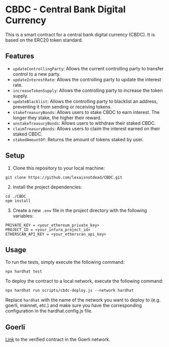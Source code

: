# CBDC - Central Bank Digital Currency
This is a smart contract for a central bank digital currency (CBDC). It is based on the ERC20 token standard.

## Features
* ```updateControllingParty```: Allows the current controlling party to transfer control to a new party.
* ```updateInterestRate```: Allows the controlling party to update the interest rate.
* ```increaseTokenSupply```: Allows the controlling party to increase the token supply.
* ```updateBlacklist```: Allows the controlling party to blacklist an address, preventing it from sending or receiving tokens.
* ```stakeTreasuryBonds```: Allows users to stake CBDC to earn interest. The longer they stake, the higher their reward.
* ```unstakeTreasuryBonds```: Allows users to withdraw their staked CBDC.
* ```claimTreasuryBonds```: Allows users to claim the interest earned on their staked CBDC.
* ```stakedAmountOf```: Returns the amount of tokens staked by user.

## Setup
1. Clone this repository to your local machine:
```
git clone https://github.com/lexaisnotdead/CBDC.git
```
2. Install the project dependencies:
```
cd ./CBDC
npm install
```

3. Create a new ```.env``` file in the project directory with the following variables:
```
PRIVATE_KEY = <your_ethereum_private_key>
PROJECT_ID = <your_infura_project_id>
ETHERSCAN_API_KEY = <your_etherscan_api_key>
```

## Usage
To run the tests, simply execute the following command:
```
npx hardhat test
```

To deploy the contract to a local network, execute the following command:
```
npx hardhat run scripts/cbdc-deploy.js --network hardhat
```
Replace ```hardhat``` with the name of the network you want to deploy to (e.g. goerli, mainnet, etc.) and make sure you have the corresponding configuration in the hardhat.config.js file.

## Goerli
[Link](https://goerli.etherscan.io/address/0x16FD77B210B93024C9D20EFB1650Bc6C187fF523#code) to the verified contract in the Goerli network.